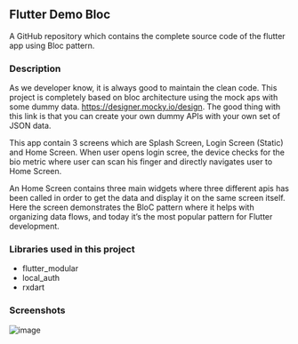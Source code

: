 ## Flutter Demo Bloc 

A GitHub repository which contains the complete source code of the flutter app using Bloc pattern. 

### Description

As we developer know, it is always good to maintain the clean code. This project is completely based on bloc architecture using the mock aps with some dummy data. https://designer.mocky.io/design. The good thing with this link is that you can create your own dummy APIs with your own set of JSON data.

This app contain 3 screens which are Splash Screen, Login Screen (Static) and Home Screen. When user opens login scree, the device checks for the bio metric where user can scan his finger and directly navigates user to Home Screen. 

An Home Screen contains three main widgets where three different apis has been called in order to get the data and display it on the same screen itself. Here the screen demonstrates the BloC pattern where it helps with organizing data flows, and today it’s the most popular pattern for Flutter development.

### Libraries used in this project

- flutter_modular
- local_auth
- rxdart

### Screenshots
![image](https://{https://i.imgur.com/pzfTckc.jpg})


